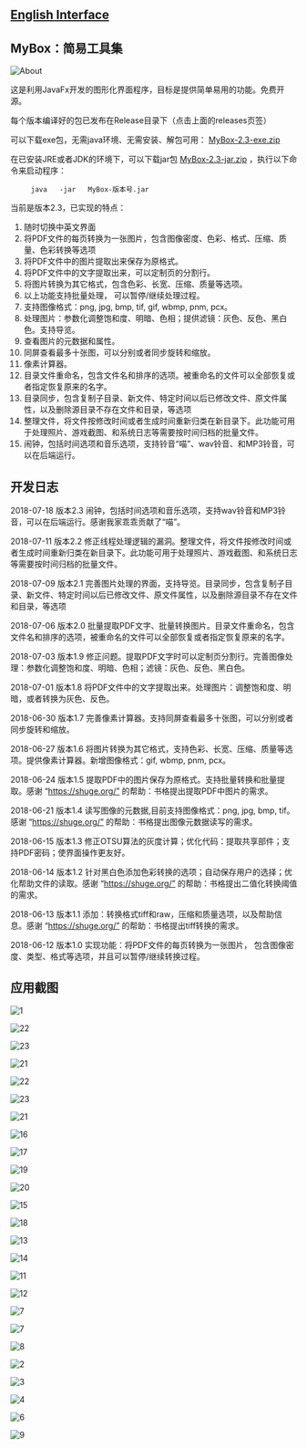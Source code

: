 ## [English Interface](https://mararsh.github.io/MyBox/english_interface.html)

## MyBox：简易工具集

![About](https://mararsh.github.io/MyBox/7.png)

这是利用JavaFx开发的图形化界面程序，目标是提供简单易用的功能。免费开源。

每个版本编译好的包已发布在Release目录下（点击上面的releases页签）

可以下载exe包，无需java环境、无需安装、解包可用： [MyBox-2.3-exe.zip](https://github.com/Mararsh/MyBox/releases/download/v2.3/MyBox-2.3-exe.zip) 

在已安装JRE或者JDK的环境下，可以下载jar包 [MyBox-2.3-jar.zip](https://github.com/Mararsh/MyBox/releases/download/v2.3/MyBox-2.3-jar.zip) ，执行以下命令来启动程序：
<PRE><CODE>     java   -jar   MyBox-版本号.jar</CODE></PRE>

当前是版本2.3，已实现的特点：
1. 随时切换中英文界面 
2. 将PDF文件的每页转换为一张图片，包含图像密度、色彩、格式、压缩、质量、色彩转换等选项
3. 将PDF文件中的图片提取出来保存为原格式。
4. 将PDF文件中的文字提取出来，可以定制页的分割行。
5. 将图片转换为其它格式，包含色彩、长宽、压缩、质量等选项。
6. 以上功能支持批量处理， 可以暂停/继续处理过程。
7. 支持图像格式：png, jpg, bmp, tif, gif, wbmp, pnm, pcx。
8. 处理图片：参数化调整饱和度、明暗、色相；提供滤镜：灰色、反色、黑白色。支持导览。
9. 查看图片的元数据和属性。
10. 同屏查看最多十张图，可以分别或者同步旋转和缩放。
11. 像素计算器。
12. 目录文件重命名，包含文件名和排序的选项。被重命名的文件可以全部恢复或者指定恢复原来的名字。
13. 目录同步，包含复制子目录、新文件、特定时间以后已修改文件、原文件属性，以及删除源目录不存在文件和目录，等选项
14. 整理文件，将文件按修改时间或者生成时间重新归类在新目录下。此功能可用于处理照片、游戏截图、和系统日志等需要按时间归档的批量文件。
15. 闹钟，包括时间选项和音乐选项，支持铃音“喵”、wav铃音、和MP3铃音，可以在后端运行。

## 开发日志

2018-07-18 版本2.3  闹钟，包括时间选项和音乐选项，支持wav铃音和MP3铃音，可以在后端运行。感谢我家乖乖贡献了“喵”。

2018-07-11 版本2.2  修正线程处理逻辑的漏洞。整理文件，将文件按修改时间或者生成时间重新归类在新目录下。此功能可用于处理照片、游戏截图、和系统日志等需要按时间归档的批量文件。

2018-07-09 版本2.1  完善图片处理的界面，支持导览。目录同步，包含复制子目录、新文件、特定时间以后已修改文件、原文件属性，以及删除源目录不存在文件和目录，等选项

2018-07-06 版本2.0  批量提取PDF文字、批量转换图片。目录文件重命名，包含文件名和排序的选项，被重命名的文件可以全部恢复或者指定恢复原来的名字。

2018-07-03 版本1.9  修正问题。提取PDF文字时可以定制页分割行。完善图像处理：参数化调整饱和度、明暗、色相；滤镜：灰色、反色、黑白色。

2018-07-01 版本1.8  将PDF文件中的文字提取出来。处理图片：调整饱和度、明暗，或者转换为灰色、反色。

2018-06-30 版本1.7  完善像素计算器。支持同屏查看最多十张图，可以分别或者同步旋转和缩放。

2018-06-27 版本1.6  将图片转换为其它格式，支持色彩、长宽、压缩、质量等选项。提供像素计算器。新增图像格式：gif, wbmp, pnm, pcx。

2018-06-24 版本1.5  提取PDF中的图片保存为原格式。支持批量转换和批量提取。感谢 “https://shuge.org/” 的帮助：书格提出提取PDF中图片的需求。

2018-06-21 版本1.4  读写图像的元数据,目前支持图像格式：png, jpg, bmp, tif。感谢 “https://shuge.org/” 的帮助：书格提出图像元数据读写的需求。

2018-06-15 版本1.3  修正OTSU算法的灰度计算；优化代码：提取共享部件；支持PDF密码；使界面操作更友好。

2018-06-14 版本1.2  针对黑白色添加色彩转换的选项；自动保存用户的选择；优化帮助文件的读取。感谢 “https://shuge.org/” 的帮助：书格提出二值化转换阈值的需求。

2018-06-13 版本1.1  添加：转换格式tiff和raw，压缩和质量选项，以及帮助信息。感谢 “https://shuge.org/” 的帮助：书格提出tiff转换的需求。

2018-06-12 版本1.0  实现功能：将PDF文件的每页转换为一张图片， 包含图像密度、类型、格式等选项，并且可以暂停/继续转换过程。


## 应用截图

![1](https://mararsh.github.io/MyBox/1.png)



![22](https://mararsh.github.io/MyBox/24.jpg)



![23](https://mararsh.github.io/MyBox/25.jpg)



![21](https://mararsh.github.io/MyBox/26.jpg)



![22](https://mararsh.github.io/MyBox/22.jpg)



![23](https://mararsh.github.io/MyBox/23.jpg)



![21](https://mararsh.github.io/MyBox/21.jpg)



![16](https://mararsh.github.io/MyBox/16.jpg)



![17](https://mararsh.github.io/MyBox/17.jpg)



![19](https://mararsh.github.io/MyBox/19.jpg)



![20](https://mararsh.github.io/MyBox/20.jpg)



![15](https://mararsh.github.io/MyBox/15.png)



![18](https://mararsh.github.io/MyBox/18.jpg)



![13](https://mararsh.github.io/MyBox/13.jpg)



![14](https://mararsh.github.io/MyBox/14.jpg)



![11](https://mararsh.github.io/MyBox/11.png)



![12](https://mararsh.github.io/MyBox/12.png)



![7](https://mararsh.github.io/MyBox/10.png)



![7](https://mararsh.github.io/MyBox/2.png)



![8](https://mararsh.github.io/MyBox/3.png)



![2](https://mararsh.github.io/MyBox/4.png)



![3](https://mararsh.github.io/MyBox/5.png)



![4](https://mararsh.github.io/MyBox/6.png)



![6](https://mararsh.github.io/MyBox/8.png)



![9](https://mararsh.github.io/MyBox/9.png)

